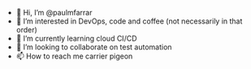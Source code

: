- 👋 Hi, I’m @paulmfarrar
- 👀 I’m interested in DevOps, code and coffee (not necessarily in that order)
- 🌱 I’m currently learning cloud CI/CD
- 💞️ I’m looking to collaborate on test automation
- 📫 How to reach me carrier pigeon 

<!---
paulmfarrar/paulmfarrar is a ✨ special ✨ repository because its `README.md` (this file) appears on your GitHub profile.
You can click the Preview link to take a look at your changes.
--->

